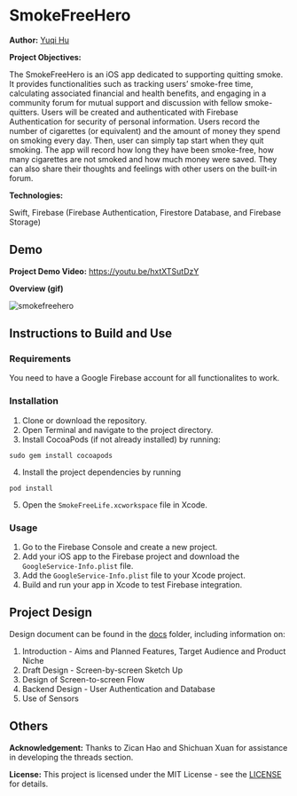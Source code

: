 # SmokeFreeHero

**Author:** [Yuqi Hu](https://www.linkedin.com/in/yuqihu1103/)

**Project Objectives:**

The SmokeFreeHero is an iOS app dedicated to supporting quitting smoke. It provides functionalities such as tracking users’ smoke-free time, calculating associated financial and health benefits, and engaging in a community forum for mutual support and discussion with fellow smoke-quitters. Users will be created and authenticated with Firebase Authentication for security of personal information. Users record the number of cigarettes (or equivalent) and the amount of money they spend on smoking every day. Then, user can simply tap start when they quit smoking. The app will record how long they have been smoke-free, how many cigarettes are not smoked and how much money were saved. They can also share their thoughts and feelings with other users on the built-in forum.

**Technologies:**

Swift, Firebase (Firebase Authentication, Firestore Database, and Firebase Storage)

## Demo

**Project Demo Video:** https://youtu.be/hxtXTSutDzY

**Overview (gif)**

![smokefreehero](https://github.com/yuqihu1103/SmokeFreeHero/assets/133090163/6e299cb0-d096-480b-a4e6-2baaa00b252b)

## Instructions to Build and Use

### Requirements
You need to have a Google Firebase account for all functionalites to work.

### Installation

1. Clone or download the repository.
2. Open Terminal and navigate to the project directory.
3. Install CocoaPods (if not already installed) by running:
```
sudo gem install cocoapods
```
4. Install the project dependencies by running
```
pod install
```
5. Open the `SmokeFreeLife.xcworkspace` file in Xcode.

### Usage

1. Go to the Firebase Console and create a new project.
2. Add your iOS app to the Firebase project and download the `GoogleService-Info.plist` file.
3. Add the `GoogleService-Info.plist` file to your Xcode project.
4. Build and run your app in Xcode to test Firebase integration.

## Project Design

Design document can be found in the [docs](docs) folder, including information on:

1. Introduction - Aims and Planned Features, Target Audience and Product Niche
2. Draft Design - Screen-by-screen Sketch Up
3. Design of Screen-to-screen Flow
4. Backend Design - User Authentication and Database
5. Use of Sensors

## Others

**Acknowledgement:** Thanks to Zican Hao and Shichuan Xuan for assistance in developing the threads section.

**License:** This project is licensed under the MIT License - see the [LICENSE](LICENSE) for details.
